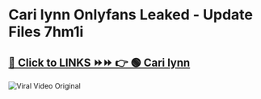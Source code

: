 
 # Cari lynn Onlyfans Leaked - Update Files 7hm1i

## <h2><a href="https://clipsfans.com/Cari_lynn&ref=git">🔗 Click to LINKS ⏩⏩ 👉 🟢 Cari lynn </a></h2>

<a href="https://clipsfans.com/Cari_lynn&ref=git" rel="nofollow" data-target="animated-image.originalLink"><img src="https://i.ibb.co.com/xMMVF88/686577567.gif" alt="Viral Video Original" style="max-width: 100%; display: inline-block;" data-target="animated-image.originalImage"></a>

